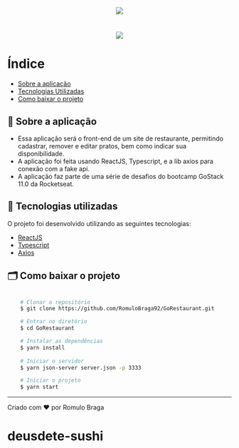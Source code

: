 <p align="center">
<img src="https://ik.imagekit.io/rmpz8b4ytr/logo_gostack_xOQ3emgGa.png"/>
</p>

<h1 align='center'>
    <img src="https://ik.imagekit.io/rmpz8b4ytr/GoRestaurant_1fGz2Cb8F.gif">
</h1>

# Índice

- [Sobre a aplicação](#-sobre)
- [Tecnologias Utilizadas](#-tecnologias-utilizadas)
- [Como baixar o projeto](#-como-baixar-o-projeto)

## 🚀 Sobre a aplicação

- Essa aplicação será o front-end de um site de restaurante, permitindo cadastrar, remover e editar pratos, bem como indicar sua disponibilidade.
- A aplicação foi feita usando ReactJS, Typescript, e a lib axios para conexão com a fake api.
- A aplicação faz parte de uma série de desafios do bootcamp GoStack 11.0 da Rocketseat.

## 🚀 Tecnologias utilizadas

O projeto foi desenvolvido utilizando as seguintes tecnologias:

- [ReactJS](https://reactjs.org)
- [Typescript](https://www.typescriptlang.org/)
- [Axios](https://github.com/axios/axios)

## 🗂 Como baixar o projeto

```bash

    # Clonar o repositório
    $ git clone https://github.com/RomuloBraga92/GoRestaurant.git

    # Entrar no diretório
    $ cd GoRestaurant

    # Instalar as dependências
    $ yarn install
    
    # Iniciar o servidor
    $ yarn json-server server.json -p 3333

    # Iniciar o projeto
    $ yarn start
```

---
Criado com ❤️ por Romulo Braga
# deusdete-sushi
